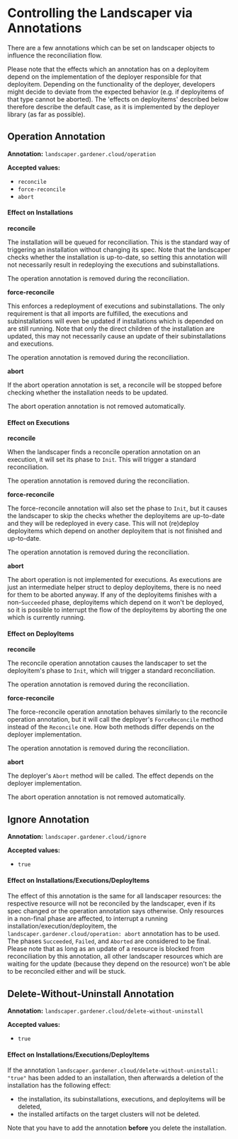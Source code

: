 # Controlling the Landscaper via Annotations

There are a few annotations which can be set on landscaper objects to influence the reconciliation flow.

Please note that the effects which an annotation has on a deployitem depend on the implementation of the deployer responsible for that deployitem. Depending on the functionality of the deployer, developers might decide to deviate from the expected behavior (e.g. if deployitems of that type cannot be aborted). The 'effects on deployitems' described below therefore describe the default case, as it is implemented by the deployer library (as far as possible). 

## Operation Annotation

**Annotation:** `landscaper.gardener.cloud/operation`

**Accepted values:**
  - `reconcile`
  - `force-reconcile`
  - `abort`

#### Effect on Installations

**reconcile**

The installation will be queued for reconciliation. This is the standard way of triggering an installation without changing its spec. Note that the landscaper checks whether the installation is up-to-date, so setting this annotation will not necessarily result in redeploying the executions and subinstallations. 

The operation annotation is removed during the reconciliation.

**force-reconcile**

This enforces a redeployment of executions and subinstallations. The only requirement is that all imports are fulfilled, the executions and subinstallations will even be updated if installations which is depended on are still running. Note that only the direct children of the installation are updated, this may not necessarily cause an update of their subinstallations and executions.

The operation annotation is removed during the reconciliation.

**abort**

If the abort operation annotation is set, a reconcile will be stopped before checking whether the installation needs to be updated.

The abort operation annotation is not removed automatically.


#### Effect on Executions

**reconcile**

When the landscaper finds a reconcile operation annotation on an execution, it will set its phase to `Init`. This will trigger a standard reconciliation.

The operation annotation is removed during the reconciliation.

**force-reconcile**

The force-reconcile annotation will also set the phase to `Init`, but it causes the landscaper to skip the checks whether the deployitems are up-to-date and they will be redeployed in every case.
This will not (re)deploy deployitems which depend on another deployitem that is not finished and up-to-date.

The operation annotation is removed during the reconciliation.

**abort**

The abort operation is not implemented for executions. As executions are just an intermediate helper struct to deploy deployitems, there is no need for them to be aborted anyway.
If any of the deployitems finishes with a non-`Succeeded` phase, deployitems which depend on it won't be deployed, so it is possible to interrupt the flow of the deployitems by aborting the one which is currently running.


#### Effect on DeployItems

**reconcile**

The reconcile operation annotation causes the landscaper to set the deployitem's phase to `Init`, which will trigger a standard reconciliation.

The operation annotation is removed during the reconciliation.

**force-reconcile**

The force-reconcile operation annotation behaves similarly to the reconcile operation annotation, but it will call the deployer's `ForceReconcile` method instead of the `Reconcile` one. How both methods differ depends on the deployer implementation.

The operation annotation is removed during the reconciliation.

**abort**

The deployer's `Abort` method will be called. The effect depends on the deployer implementation.

The abort operation annotation is not removed automatically.


## Ignore Annotation

**Annotation:** `landscaper.gardener.cloud/ignore`

**Accepted values:**
  - `true`

#### Effect on Installations/Executions/DeployItems

The effect of this annotation is the same for all landscaper resources: the respective resource will not be reconciled by the landscaper, even if its spec changed or the operation annotation says otherwise. Only resources in a non-final phase are affected, to interrupt a running installation/execution/deployitem, the `landscaper.gardener.cloud/operation: abort` annotation has to be used. The phases `Succeeded`, `Failed`, and `Aborted` are considered to be final.
Please note that as long as an update of a resource is blocked from reconciliation by this annotation, all other landscaper resources which are waiting for the update (because they depend on the resource) won't be able to be reconciled either and will be stuck.

## Delete-Without-Uninstall Annotation

**Annotation:** `landscaper.gardener.cloud/delete-without-uninstall`

**Accepted values:**
- `true`

#### Effect on Installations/Executions/DeployItems

If the annotation `landscaper.gardener.cloud/delete-without-uninstall: "true"` has been added to an installation, then
afterwards a deletion of the installation has the following effect:

- the installation, its subinstallations, executions, and deployitems will be deleted,
- the installed artifacts on the target clusters will not be deleted.

Note that you have to add the annotation **before** you delete the installation.
